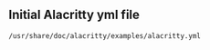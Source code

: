 ## Initial Alacritty yml file 
</pre><code>/usr/share/doc/alacritty/examples/alacritty.yml</code></pre>
